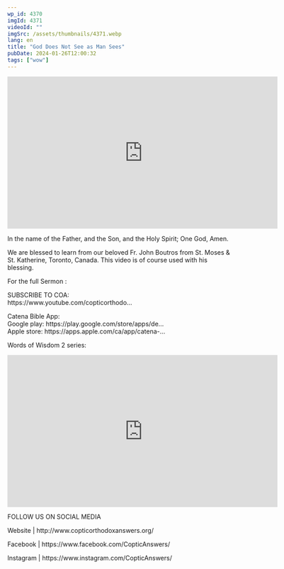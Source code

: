 ```yaml
---
wp_id: 4370
imgId: 4371
videoId: ""
imgSrc: /assets/thumbnails/4371.webp
lang: en
title: "God Does Not See as Man Sees"
pubDate: 2024-01-26T12:00:32
tags: ["wow"]
---
```


<p><iframe loading="lazy" title="" src="https://www.youtube.com/embed/UJ_AfZUUnvw" width="609.52" height="342.85" frameborder="0" allowfullscreen="allowfullscreen"><span data-mce-type="bookmark" style="display: inline-block; width: 0px; overflow: hidden; line-height: 0;" class="mce_SELRES_start">﻿</span></iframe></p>
<p>In the name of the Father, and the Son, and the Holy Spirit; One God, Amen.</p>
<p>We are blessed to learn from our beloved Fr. John Boutros from St. Moses &amp; St. Katherine, Toronto, Canada. This video is of course used with his blessing.</p>

<p>For the full Sermon :</p>
<p>SUBSCRIBE TO COA:<br />
https://www.youtube.com/copticorthodo&#8230;</p>
<p>Catena Bible App:<br />
Google play: https://play.google.com/store/apps/de&#8230;​<br />
Apple store: https://apps.apple.com/ca/app/catena-​&#8230;</p>
<p>Words of Wisdom 2 series:</p>
<p><iframe loading="lazy" title="YouTube video player" src="https://www.youtube.com/embed/videoseries?si=Tc4SoZIX0bXjAZe0&amp;list=PLA20bNyz8F1DWwPAaKKwnEtNmB4URhPL4" width="609.52" height="342.85" frameborder="0" allowfullscreen="allowfullscreen"></iframe></p>
<p>FOLLOW US ON SOCIAL MEDIA</p>
<p>Website | http://www.copticorthodoxanswers.org/</p>
<p>Facebook | https://www.facebook.com/CopticAnswers/</p>
<p>Instagram | https://www.instagram.com/CopticAnswers/</p>
